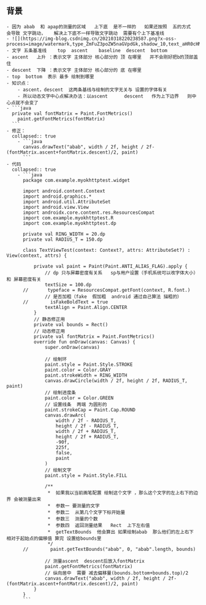## 背景
	- 因为 abab  和 apap的测量的区域   上下底  是不一样的   如果还按照  五的方式  会导致 文字跳动，   解决上下底不一样导致文字跳动  需要有个上下基准线
	- ![](https://img-blog.csdnimg.cn/20210318220238587.png?x-oss-process=image/watermark,type_ZmFuZ3poZW5naGVpdGk,shadow_10,text_aHR0cHM6Ly9ibG9nLmNzZG4ubmV0L3h1d2IxMjN4dXdi,size_16,color_FFFFFF,t_70)
	- 文字 五条基准线    top  ascent    baseline  descent  bottom
	- ascent   上升 ：表示文字 主体部分 核心部分的 顶 在哪里   并不会刚好把b的顶部盖住
	- descent  下降 ：表示文字 主体部分 核心部分的 底 在哪里
	- top  bottom  表示 最多 绘制到哪里
	- 知识点：
		- ascent，descent  这两条基线与绘制的文字无关与 设置的字体有关
		- 所以动态文字中心点解决办法：以ascent      descent   作为上下边界   则中心点就不会变了
	- ```java
	  private val fontMatrix = Paint.FontMetrics()     
	    paint.getFontMetrics(fontMatrix)
	  ```
	- 修正：
	  collapsed:: true
		- ```java
		  canvas.drawText("abab", width / 2f, height / 2f-(fontMatrix.ascent+fontMatrix.descent)/2, paint)
		  ```
	- 代码
	  collapsed:: true
		- ```java
		  package com.example.myokhttptest.widget
		   
		  import android.content.Context
		  import android.graphics.*
		  import android.util.AttributeSet
		  import android.view.View
		  import androidx.core.content.res.ResourcesCompat
		  import com.example.myokhttptest.R
		  import com.example.myokhttptest.dp
		   
		  private val RING_WIDTH = 20.dp
		  private val RADIUS_T = 150.dp
		   
		  class TextViewTest(context: Context?, attrs: AttributeSet?) : View(context, attrs) {
		   
		      private val paint = Paint(Paint.ANTI_ALIAS_FLAG).apply {
		          // dp 只与屏幕密度有关系   sp与用户设置（手机系统可以改字体大小） 和 屏幕密度有关
		          textSize = 100.dp
		  //       typeface = ResourcesCompat.getFont(context, R.font.)
		          // 是否加粗（fake  假加粗  android 通过自己算法 描粗的）
		  //        isFakeBoldText = true
		          textAlign = Paint.Align.CENTER
		      }
		      // 静态修正用
		      private val bounds = Rect()
		      // 动态修正用
		      private val fontMatrix = Paint.FontMetrics()
		      override fun onDraw(canvas: Canvas) {
		          super.onDraw(canvas)
		   
		          // 绘制环
		          paint.style = Paint.Style.STROKE
		          paint.color = Color.GRAY
		          paint.strokeWidth = RING_WIDTH
		          canvas.drawCircle(width / 2f, height / 2f, RADIUS_T, paint)
		          // 绘制进度条
		          paint.color = Color.GREEN
		          // 设置线条  两端 为圆形的
		          paint.strokeCap = Paint.Cap.ROUND
		          canvas.drawArc(
		              width / 2f - RADIUS_T,
		              height / 2f - RADIUS_T,
		              width / 2f + RADIUS_T,
		              height / 2f + RADIUS_T,
		              -90f,
		              225f,
		              false,
		              paint
		          )
		          // 绘制文字
		          paint.style = Paint.Style.FILL
		   
		          /**
		           *  如果我以当前画笔配置 绘制这个文字 ，那么这个文字的左上右下的边界 会被测量出来
		           *  参数一 要测量的文字
		           *  参数二  从第几个文字下标开始量
		           *  参数三  测量的个数
		           *  参数四  返回测量结果   Rect  上下左右值
		           *  getTextBounds  他会算出 如果绘制abab  那么他们的左上右下 相对于起始点的偏移值 算完 设置给bounds里
		           */
		  //        paint.getTextBounds("abab", 0, "abab".length, bounds)
		   
		          // 测量ascent  descent后放入fontMatrix
		          paint.getFontMetrics(fontMatrix)
		          // 纵向居中  需要 减去偏移量(bounds.bottom+bounds.top)/2
		          canvas.drawText("abab", width / 2f, height / 2f-(fontMatrix.ascent+fontMatrix.descent)/2, paint)
		      }
		  }
		  ```